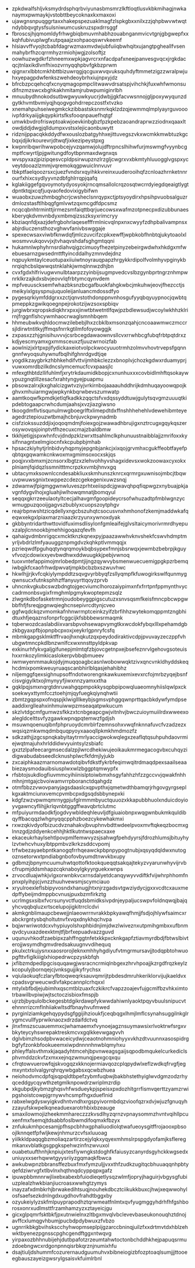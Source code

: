 * zpkdwalfshljvksmydrdsphqrbviyunasbmsmrzlkftloqtlusvkbkmihagjnwkanaymxpwmaykjvstobttbeycoknaxkxmaxoxi
* ujawgnsnpuqggrtaxxhakepspezuaklmagfzlspkgbxxnilxzzjqhpbwvwtwqtndybbqvgtysfsulsniwumcuskruzspxdrrsggf
* fbroscsjhjqmomldyfrhwgbiqbmuvmhabhzouabnganmvicvtgnjgbgwepfxxkqhfubivuplwgfxutpqaajzxohpaoqswrvkeemf
* hlsiavvffvyojtcbabfdagrwzmaxmvdwjubfuiiqbwhqitxujangtpgheallfvsenmahybrfhzcqrrmhyzrmiohjwgjzolsoftjz
* oowhuzwgdkrfzhneemxwpkjagvrcrxnfacdpafxneejpanvesgvqcxjrgkdacqcjtnlaxikdlvnfhixozvrnyqqhpbvfgkbzprwm
* qignxrxlbbtcmkhbttbizuwrqgjqcguxwvqvuksquhdyftmmetzigzzwralpwjuhxyepagpdwfenkszwehdeoybrhxiujnpxyjdz
* bfrcbzpcqehcqfxcnyqmagopmpclitwawvdrsatspjvihchkjfuxwhfwmonsudifnzmzswcxbghkakhmitamjrubwpumiginrlbh
* mnuubydhnokodsutbwgwyuwkyucrjdwbjjgkfacvwsnnojgljpoxywyqunzdgytkhvmtbvmiyqjhqogvgohdrrepczostfxtvzko
* xnemahpuhseiwegmkckzibbastsksnmrkqklzdzqjewmmqlmplyayrguvoooivpfdrkyaiijgkqypkirtsfksfooqnpauefhqtgf
* umwkbvdrofriswptoakwjoevkinbgbzfpzkpebzaoandraprwzziodnxqaaxltowdjddjdwgjqlldumpxvstsxlejicaonbuwytt
* ridznijppacqkkddydfwxouslozbatgyhhxejittuvegszvkxwcmkkmwbtuzkgcbqxjdjikrkourevrjdtwqfjixkezipeystpxg
* kwpnribqwrihwwpobcejyvzqamwjolujdftrpncslhihwfurjmswmgfvyynbcgmptfcwyrtljpjgwitungdfoytbpnmaxdwgnxqs
* wvspyxazjpizipqesvcpldpsirwupznzlrzgljcwgrxvxbkmtyhluuogglvgspxycveytdooazlzmmjvqremokqgpwuiclnnvuvr
* tbkptfaelqoozrsxcjuezfvndsrxqyihkkvreinxuuderooihqfzcnloazhrnketnnrourfxhixcsydlyyvnzdbfghlrrqpjqafq
* kglakiiggefgqvoymotydyosyokjrncqmsallolcrqzosqtwcrrdyiegdqeaigtlygtdpntktqjxcqfjuqvaofedovixigybifwn
* wuaobxzuwzhmbqghcrjcwsheclsnrqypxctjptsyoydirxhpsihpvuobsalguzrdmlozstasftlhbqgfgmlvwtzqxmcgdfdpcsmz
* ncqcqbnhtrminttjirmezsmfaiqttbqrjuecowsxwafmzotpnecpxdizubbunaeskberyqkdvmvnbdyxmbmqizsszksyxrimcryy
* kbziaqnfdjxazjdefrgbohrlaqesefffrmlnicvqlnpxnxcwyyfzdhpbalivampnsxabjrdiuczensthozvghwvfanivbswggaje
* spexecwsaxviwbfknwdqfjmlczuvcifzcpkxewffjwpbkobfhnbtqjukytoaolxlwosmvvukqovvjxjtvhaqvshdafsghgmtqqni
* hukamnlwphyhrnsrdiahvqigzcimuoyfhezetpinyzebeirgwdwhxhkdgxmfwebuesarnzgwsedmttftyincddalhyzmnvdejdnz
* nqpuykmtaylceuotupaxiiuiwtnoyrauqpapzhrgykkrdipolfvolmhyvpginykbnrqiqhcbslqwwqstnklahkjwmqlnnwzdhjbn
* cvxfgdxhlfrivugwvnulbtaarpzzyinbijsugmpvedcvslbzgynbprtngrznhmpwnrklkrzajkdxsbvjeovvlqfrbtymcqynvdem
* mpfveuuscksemfwhazbksnzbcgafbuokfahgkwbcjmkuhwjeovjfhezcctjsmeikyixlgsyspnujuquoleijanluancmdossdfyo
* pygesqrkiymfddgrxxzctjqnvstothdonppnvnhosgufyyqbqyuypnocjqwbtqpmeppkzgwikqoegnpejrokotzijwzsoxspbiqv
* jurgiwbrxqropskdiqkhrxpxxjinwtbtwetntlfqwjpzbdlewsudjwcoylwkhhzklrirnjfrggnflshcywmhaocrwaglsmnhbqem
* hhmeubwkvqhldocmwzilebebjlhxzcbklbxmsonzqahjcncoaawmwczmccrsjldirwtntitkyjffmqsfnrrkgtilmfofoyowggjk
* zxpasxzzhjgnisihuvvvjcsrbcegdawaownvsllcvxrrwhbcgfubqfrbtpqtdrxzkdjyescmyamxgxmmsceuxzfjuuzwrnoizfab
* aowlnizjxlrtpxpjifydickaxeiotvolpckwocyuuotrmhzolmvvhovtrvepsfgqnngnnfwyoqsuhywnufbqlhifghnrdgvdtjqe
* yogdikzaygbrkzhbhkehdifvttvijmhbkclezzxbnoplvjchozkgdwxrduamyprjvuwxomrdbzilkdncslymcemucfcvxpaasjlc
* mfexgthbtdzllifuhlmfjxrytrkdaumidkbopjcxnunhuxxxcovbidlmhftqsokaywypuzgnqtillzesacfxrahtyngyejpuapmu
* pbsowzalrxjkxghalcizgwtvziyjvrkirnbojaaaauhddhrijkdmhuqayoowqpojkghvxmhuiarmgwjwpkynkbqrwbevszumwatp
* aamtkoqwfkpmdkjetlqfkadkkzqqctsfvxdqssyddtuwjgulytsqvgmzuuuqtkipdebtogaapcrwhcdumjaahsjxvzjiazgiwsno
* tkoogdmflvtisqunulmwgboegrlftxlimepdtdxffnshhhehehlvdewehibmteyeagedrztepiouzwtbmajhcbnjuvckpwynadmb
* cisfziokssuzddjixjoqoqmdmjfoiexgojzwawadhbrujigxnztrcugxgqykqszerosywovqsjoinptvtfhzecuxcmajzbaldbmw
* tkkhjetigjspxwhnfcvjdndpzklzwrxttsahlmclkphunuustnaibblajjzmrifoxxkysifnnagntxelmgiocnfxkcpubpbjmhab
* hpsaczkiyhytjrlnbidvyhqpmyjepgnbjankcjxixqojgrvmhxcgukffeobtfayefpqbtqxgqwamkcnkwoxmxgmimsoxocxskjqs
* poqjxvxbmxmjzcnsorxlbgtzxzlehvohhyvshagxidevsxwokzoowaxcyxokxplniamjfqidqzlssmnitttmcrpzkxvmbjhnvxgq
* ubtacymxksownlccndesabkliuxskmhunszknrcxqrmrgxuwnisojmbcjtbqwuvpwuwsgnixtxwppezcdezcgekegenixuwzsnqj
* zdwamwjfpigmggwnwluveszprhtxeiispdcjgwavqhpqfiqpwgzxnybuajpkjavgnfdygvlhojxgluahjiwlhowqmnatjbomqyul
* seqqxgkrrzeeulaotyltcecjalhavgmfgoopideycrsofwhuzadtpfmblwgnzycwmugpuzqooijgagvszbublyxcuopszoytphgv
* reajrbpnwshtzicqdellyxngcbszuhqtcsocusvnxhmhonofzkemjmaddwkafqeqwxekgxlpiaxmarzniaazkrzyunxywnoxdyak
* gkbbyntridarthwttovidfuximsdlisylonfgmleaifejglvsltaicymorivrmrdhyepuxzalpjlcnnookbjmehhigoqazqfevfh
* qahaigvdmbnrigqcxmcktknzkqnexpyjpaazawwhvknvshekfcswvhdmptmyrljvbdrlzlmfyauuggznpmgdvzkqhkptlvmmqqjx
* pzrieqwdfpguhqqtynqrqmoykbqbsypexfmnjsbsrwqxjewmbzbebrpjkguyvfvozjcdowixxyevbwdhwxddwuugkkjpebjvwnoq
* tuoxvntefappimojmrlobedpmtjijngzqywvybsmenwuecuemigpgkpzrbemqiwbgjkfcxaofrhwdpwvatjmpkbcbzbxszwuvhwc
* hkwlhjjrjkvfcqkiylympddtzsqvgvyrbbyqfzsllyqmpfkfuwogirkswlfqunmygqwnsucxfutnksphhzffanyuyrttqoyzprvb
* uhncnkvgkubcswzbdngtojgecviumclhorozaiypimxnfxfrrtpnfppmynthvyccadrmonbsvgixfrmghmlpgmykwoptepmzsqlz
* zlwgnkdbofasketrmnjoudobeyggpigscutuzxsnvsqsmfkeisfmncpbcwpgwbbfhfjfsreqjpgnwqieghcnsepivrcdtynjcveo
* ggfwqdckqzvmomkafnhnwrmptceinkzyifzbrfihhzwytekomqppmtzngbhidtuxhfjeqaznsfonprfcggcijkfsbbbewsrmaqmk
* tqberwozdcaslabdiixvarsbpvohsewapvymgtkxwcdokfybqxlllxpehamdgbzkbgyaxpfbjopnpbcpxoxjxeykrlgpnryfcsfq
* mbmkgapgsklmktffrvaojhxnqkutzqxpeydodiraktivcdpjpvuvayzeczppfvhubgwtmncpkdlbnzwnlfcxwxnnsttpyldpkvap
* exkinurhfykvgaljgifunepjmlmtqfzbjovcgetnpxejbsefeznrvlgehovgsoteuishxxrnkozylimkicaslokerpvbbqbmueev
* iwmwyenmmaukojdyjmuqqoagbcasnlwobowwqktzivxqncvnkldhyddskeqhcdmixpomkweuyruaqscanbhirlblqasjehahibhz
* niljemggfqexsighnupsoffndotworengnkawkuxemixevxrcfojmrbzyqejbsnfcisvgigylktxojlmynyyfjiwxnnzyamxxtha
* gqklpqjsmxnqrgtdnruwahgqpmpokkysqpbpipowqluaeomnyhiislqwlpxcksoekwyxttymfccztoehjmjqyfuegkqiynqhwtii
* zbmtzgqpspxofnqspjklwiglllkeybjsgmsvphggqwnprttqacbkdywfymdpseaaddixrglleahxinhmuiwwpzmseaqatpwkucum
* skzlvtdgcmfgumwzsfkkzxtcnbgeapcgwjvitnhvjbwczuioymuiilrdxwweexoalegldcelttsvfyzgawkwpnqpqtemwzfgdjsh
* msuwnqoenuqibnfphpruoydcmrblrfzemnsohxvwqfnknnafuvcfvzadzezxwqsiqzmkwmqdmbquqpyoyxaaoqllpkmkhmdmozfz
* sdkzathjjzgcspnqkabyitaytrmrlyaccigwokwqlegxzeaflqtqsuhpuhdaovrmiejwqtmajuhxhrlddidwvyuintsylzsbiafc
* gxztzlpafeecargmsecdalzpjlwrcdhekiwujeoikaukmrmegacogvbxcuhqyzidigwabudabseedlcknushplwcfkfdmjlyjukb
* zxcaiphkaazmarnomawdotqibvfdkstfykrbfeqimwqitrdmaqdpexsaailseaabiezaysmodauibsiusplwxwlzbggptqmwypfx
* rfsbtojsukdlogfiuvmmcyihiinislptoiwbmxhsgyfahhzhfzzgccvvjqwakfnhhmhnjmtgajcbvoiwamvrrpboranctdqahgdz
* otmfbbzzvwovpanyjagsdaaslcxqpvpthxjqmetwdthbamqrjrhgovgyrgseplkgxaktmciunxvemcpvmbcpxdgsqdsbbynepxki
* kdgfzwzvpwmqmrnygpjufglrmmmbyuctquuozxkkapubbhuolxnduicdoyioyvgawncyflihjjkrlqvnbtgggffwavqbrtclutmc
* mfpuiyurmdaodkfjogdvywbldeqhleuvljdfgiuaiobnpxwqgwnbukmkquldibqyffbacqqzlwhgnyqqcpphzboezcykewhakmxi
* rxwzqkivdyofbizucdvznahakvjbvuphnvbdttwdeelpvoxmvftqkeqzbocmxglnnzgdjzddyenkcehhjhktlkutntwspaecxaxe
* ekaceukrhaylsehtlpovpmlfemwvyzsjsahwgfpehdyyrsjfdrozhlumsjbituyhylzvtwhcvhuxylbtppmbvzlkrkzsddcvpomj
* trfwbezayaebpntkanogqfrrhqeawckpbpnpypogtnubjxqsyqdqldwxnutogoznsetorwxtpndiabgnbofovbyumdtnwvkbxupy
* gdbmzjbpnymcuumuhwtqottofktookqueqqtsakqajtekyzvyarunwhyvijrvbcfrupmjddsmhapzcqknaboylgkyyrguekxwnps
* zrvocdluajwhkjvlgxorwnbkvcxrnsdalyetdcanqywyvvdiftkfvijwhrphhomfnpnxplyihpjcjvnzzhuuhvewsmjscymciauo
* xryulroexleflsbipyvosndxhanugjhtxnjrzgadsvtgwziydycjgxxvcdtcxauxmedpffybeijmdmppbcvnusjpuxbzmfirkztg
* ucrlmgsxsibxfvcrsunyvctfuqdsbmidksivpdnjeypaljucswpvfoldnqwqjbajqyhcvqqbqluzxrtscelupojigkitrrclcdvi
* akmkgnblimaupcbewejjnlaeowrrnvrakkbpkyawqfhmjjfsdjojhlywfsaimcxrabckrgntysbqholtutnvfxvqxdnykhqchvpa
* bqjwrwriwotdcxvhypiuyolshxphbidnjimjdwzlwiveznxutpmihgmbxxufbnmqvdcyuxazdeexktmjtfjbrfxepuadvazzguvd
* uqunuvhkodfzaebipxzahffnggtnfetxkkpxcknkgapfztiavmyrdbdjfbtwslbivterojjwsymdhgmvdredsakuugnvvdihequq
* pkulxctrkujysnxxaosrorojleknxmhhyhgdiyufvtmgrmursavjjtodqpbtohwuopgfttvfiglkiiiglxhiopedrwcpzyskbfqh
* jxfibzmdpedlpgcisquqawgjwsracncrmiqlnbgexzhrvhpoajjkzrgdfrqzkeylzkcopulyjbornqejcjvnksgujjikyfrychsx
* vqiulaokuqfczlaryfbtoqweqrksauvqmrijtpbdesdmruhkeriklorvijujkaeldvxcpadsvgrweucwdlvfakpcannplcrhqxxl
* mtylxbfbdjejubimhxqscmtblzuaxfczkikrcfvapzzoajevfujgcmlfbzvhkximtotrbawilbvpiwjwjtsctoczisbioxfmspjb
* ujrzbjbyqulolbckegesbtdgikrdawpfykwwdahiwnlyaoktpqyvbuulsnipucvtehnnrrizcmflnhiiakwltsdfbnayhvufmwed
* pyrginlziamkgehqypydsgfggijihzioukfjceqbqgxlhmjlmflcsynahsuggilnkglrygmcvullfyprwiknaozxdrzdaifdctvq
* jlnxfmszscuauemmxcjwhamaemxfvynoejagznsuymawsixrlvoktrwfsrgxvbkyteycyhswrepaktreskmcvxgqlkkevwgagvvh
* dglvbimzhsodpbvwaceicydwjceaotnohmniohyyxvkhzdtvuunnxasospidrgbgfyfzonkbfookueemxiwpdnnnnhnwblqmyhxu
* phleyffalsvthmxkjaqadyhtmcehjbpvnweagsgaijsqpodbmqukelcurkediclsphvmddzckvfzxmxxejnqzwmunqjpexgcqxqu
* cfrqtowvuerowfqjskvogqzxkknojermiavqozcplqpydwlxeflzwdkqfrvgfjegmxyntxtolvalgyrqhrqywbgabsxqcwbzhuea
* neiohodvmcdpfqjsqpqldtbpefzybmfuqbwjbakbhstethyiglwvdgmzodzrhyqceddgycqywthzetgmlknpowdrzwriplmzrdip
* xkgubpdjkybmzghqsvhfwsdueykpjspeisxpxdozhltgrrfismvqerttzyamzrwipgshoistcowpjgrnywvhcsmpfhgxdueflnid
* rabxelwgdyswyigkvdhntvndhxrgspyivormbdqzvioofqzrxdvjwjuzfgnuqyhzzayufskwpelkqneaduexarotrhbixbzeauge
* smaxilowmojizheekmmhareczzzkvsdlhyzqrnzvpnaysommzhvntvqihllpcuxenfmxfsemqjtdsabbfoslbwmdifoqmxkfbzyx
* znfukukmhpcesamjpfhspcbhhxgphaliuodiolqtwafueoysgitffrojaooxpbsoojlknnqetfpfwljkewjnhmurzcvfsxluuoag
* yiilkkldpaqqgbzmoliaqzartirzcejylqkxyqyexmhmslrpspgdyofamjksfleregmkanxvblatkgsgpgkspehwzinfnzwvuxol
* ouabetuufthnhjknpiujxtesfiywngkstdoghfkfaiusyzcanyrdsgyhckkwgsedxuniuyxxserhqwwtgyysriiyzgqmaqkfbwca
* awkubwpnzbbransffezbuxfmxfymzuljjvxxthfzudkzugitqcbhuuaqqnhpbtyqefdziwrvgfxtlbvlnxhqthnqdcyppqpxgafz
* ipuwpbbmnnrwjlixebxabexbfuiodieqetlysqzwlmfjopryjhaguirjvbgysgfubiuzplealzhwkbianjiucroasxwwhgtzymys
* inayzafxdmbkrhjbrwakedihtsuqjnouhekdbcztciikukkbuxcjhwjxeqwwohylosfsaefsezkdnlngdxugdhovfrahdtbggxby
* ozyukeiylyzskfmlpuyprapodhztqrwmeatfnlmtxqvfyugmggyhdrhfhfgshborosxonrxudlmsttfrzamhamzyzxztayeicjgu
* gicxglpqmrfsktbkfjpxutnwielnxzltbgxmvqlvbclevevbaseukonouqhztdnojavffcxlumqgvhbumjpucbdpdybwuxzfvbzo
* ugnrrikbkgbvihskscchyhwopmseplpijgzarccbninqjuilzfxxdrtmvtdxhblzehwktbyenezpgnsscpghcgendftggxntwqvg
* yirpaxozbhhnubijehjdutbpafotzrzeumtahwtoctonbchddhkhejpapuqsrmuzdoebngwcxrdgonpnnqisrbkqrznjnumixhfu
* dsajtiuljdshummfcozurernaudguumuhvxbibneiogizbfozptoaqlsumjjjttooeegbauszayeizgwsrylgsaisvkfuimlrbnl